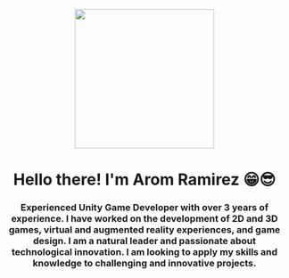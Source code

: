 <div id="header" align="center">  
        <img src="https://media.giphy.com/media/J47zreUx5lBT2SqjUY/giphy.gif?cid=ecf05e47tk8idcvusjw57xbhndydnb6op65lq6xfiugf4pod&ep=v1_gifs_search&rid=giphy.gif&ct=g" width="250">
        <h1 align="center">Hello there!  I'm Arom Ramirez 😁😎</h1>
        <h3 align="center">
            Experienced Unity Game Developer with over 3 years of experience. I have worked on the development of 2D and 3D games, virtual and augmented reality experiences, and game design. I am a natural leader and passionate about technological innovation. I am looking to apply my skills and knowledge to challenging and innovative projects.
        </h3>
 </div>   


    

